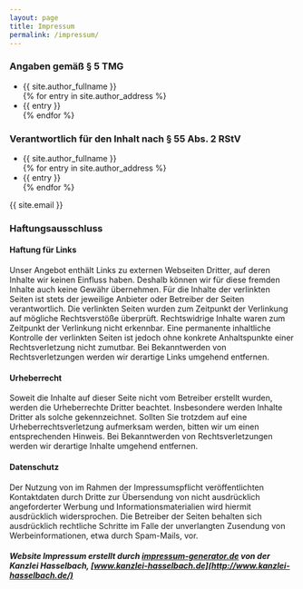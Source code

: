 ```yaml
---
layout: page
title: Impressum
permalink: /impressum/
---
```

### Angaben gemäß § 5 TMG

<ul class="author_address">
<li>{{ site.author_fullname }}</li>
{% for entry in site.author_address %}
<li>{{ entry }}</li>
{% endfor %}
</ul>

### Verantwortlich für den Inhalt nach § 55 Abs. 2 RStV

<ul class="author_address">
<li>{{ site.author_fullname }}</li>
{% for entry in site.author_address %}
<li>{{ entry }}</li>
{% endfor %}
</ul>

{{ site.email }}

### Haftungsausschluss

#### Haftung für Links

Unser Angebot enthält Links zu externen Webseiten Dritter, auf deren Inhalte wir keinen Einfluss haben. Deshalb können wir für diese fremden Inhalte auch keine Gewähr übernehmen. Für die Inhalte der verlinkten Seiten ist stets der jeweilige Anbieter oder Betreiber der Seiten verantwortlich. Die verlinkten Seiten wurden zum Zeitpunkt der Verlinkung auf mögliche Rechtsverstöße überprüft. Rechtswidrige Inhalte waren zum Zeitpunkt der Verlinkung nicht erkennbar. Eine permanente inhaltliche Kontrolle der verlinkten Seiten ist jedoch ohne konkrete Anhaltspunkte einer Rechtsverletzung nicht zumutbar. Bei Bekanntwerden von Rechtsverletzungen werden wir derartige Links umgehend entfernen.

#### Urheberrecht

Soweit die Inhalte auf dieser Seite nicht vom Betreiber erstellt wurden, werden die Urheberrechte Dritter beachtet. Insbesondere werden Inhalte Dritter als solche gekennzeichnet. Sollten Sie trotzdem auf eine Urheberrechtsverletzung aufmerksam werden, bitten wir um einen entsprechenden Hinweis. Bei Bekanntwerden von Rechtsverletzungen werden wir derartige Inhalte umgehend entfernen.

#### Datenschutz

Der Nutzung von im Rahmen der Impressumspflicht veröffentlichten Kontaktdaten durch Dritte zur Übersendung von nicht ausdrücklich angeforderter Werbung und Informationsmaterialien wird hiermit ausdrücklich widersprochen. Die Betreiber der Seiten behalten sich ausdrücklich rechtliche Schritte im Falle der unverlangten Zusendung von Werbeinformationen, etwa durch Spam-Mails, vor.

##### Website Impressum erstellt durch [impressum-generator.de](http://impressum-generator.de/) von der Kanzlei Hasselbach, [www.kanzlei-hasselbach.de](http://www.kanzlei-hasselbach.de/)
